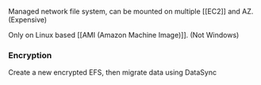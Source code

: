 Managed network file system, can be mounted on multiple [[EC2]] and AZ. (Expensive)

Only on Linux based [[AMI (Amazon Machine Image)]]. (Not Windows)

### Encryption

Create a new encrypted EFS, then migrate data using DataSync